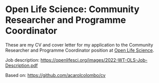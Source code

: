 # Open Life Science: Community Researcher and Programme Coordinator 

These are my CV and cover letter for my application to the Community Researcher and Programme Coordinator position at [Open Life Science](https://openlifesci.org/).

Job description: https://openlifesci.org/images/2022-WT-OLS-Job-Description.pdf

Based on: https://github.com/acarolcolombo/cv 
